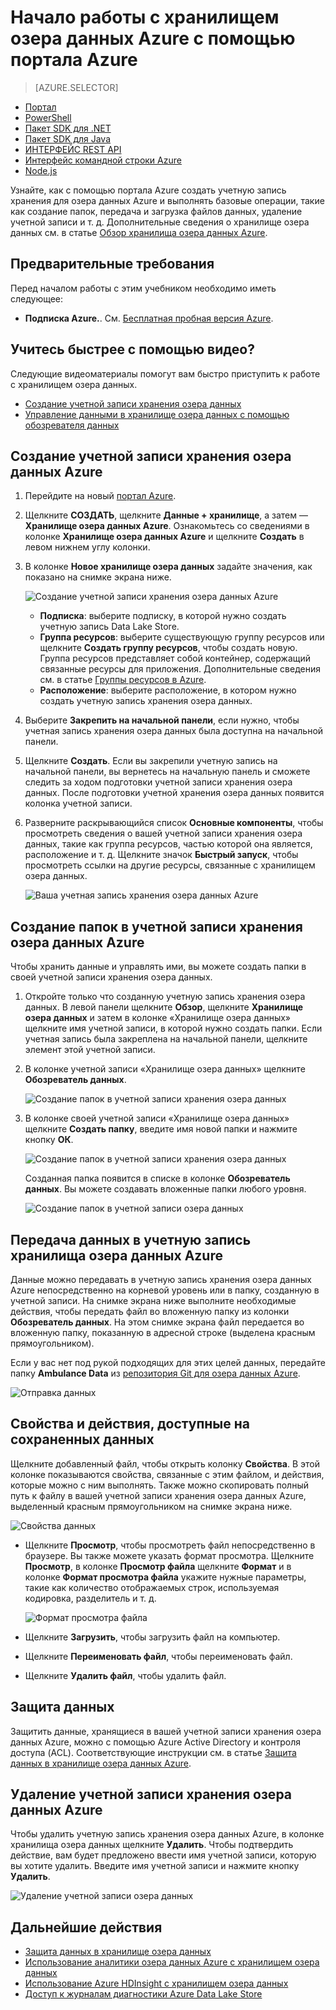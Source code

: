 <properties 
   pageTitle="Начало работы с хранилищем озера данных | Azure" 
   description="Использование портала для создания учетной записи хранения озера данных и выполнение базовых операций в хранилище озера данных" 
   services="data-lake-store" 
   documentationCenter="" 
   authors="nitinme" 
   manager="jhubbard" 
   editor="cgronlun"/>
 
<tags
   ms.service="data-lake-store"
   ms.devlang="na"
   ms.topic="hero-article"
   ms.tgt_pltfrm="na"
   ms.workload="big-data" 
   ms.date="09/13/2016"
   ms.author="nitinme"/>

# Начало работы с хранилищем озера данных Azure с помощью портала Azure

> [AZURE.SELECTOR]
- [Портал](data-lake-store-get-started-portal.md)
- [PowerShell](data-lake-store-get-started-powershell.md)
- [Пакет SDK для .NET](data-lake-store-get-started-net-sdk.md)
- [Пакет SDK для Java](data-lake-store-get-started-java-sdk.md)
- [ИНТЕРФЕЙС REST API](data-lake-store-get-started-rest-api.md)
- [Интерфейс командной строки Azure](data-lake-store-get-started-cli.md)
- [Node.js](data-lake-store-manage-use-nodejs.md)

Узнайте, как с помощью портала Azure создать учетную запись хранения для озера данных Azure и выполнять базовые операции, такие как создание папок, передача и загрузка файлов данных, удаление учетной записи и т. д. Дополнительные сведения о хранилище озера данных см. в статье [Обзор хранилища озера данных Azure](data-lake-store-overview.md).

## Предварительные требования

Перед началом работы с этим учебником необходимо иметь следующее:

- **Подписка Azure.**. См. [Бесплатная пробная версия Azure](https://azure.microsoft.com/pricing/free-trial/).

## Учитесь быстрее с помощью видео?

Следующие видеоматериалы помогут вам быстро приступить к работе с хранилищем озера данных.

* [Создание учетной записи хранения озера данных](https://mix.office.com/watch/1k1cycy4l4gen)
* [Управление данными в хранилище озера данных с помощью обозревателя данных](https://mix.office.com/watch/icletrxrh6pc)

## Создание учетной записи хранения озера данных Azure

1. Перейдите на новый [портал Azure](https://portal.azure.com).

2. Щелкните **СОЗДАТЬ**, щелкните **Данные + хранилище**, а затем — **Хранилище озера данных Azure**. Ознакомьтесь со сведениями в колонке **Хранилище озера данных Azure** и щелкните **Создать** в левом нижнем углу колонки.

3. В колонке **Новое хранилище озера данных** задайте значения, как показано на снимке экрана ниже.

	![Создание учетной записи хранения озера данных Azure](./media/data-lake-store-get-started-portal/ADL.Create.New.Account.png "Создание новой учетной записи озера данных Azure")

	- **Подписка**: выберите подписку, в которой нужно создать учетную запись Data Lake Store.
	- **Группа ресурсов**: выберите существующую группу ресурсов или щелкните **Создать группу ресурсов**, чтобы создать новую. Группа ресурсов представляет собой контейнер, содержащий связанные ресурсы для приложения. Дополнительные сведения см. в статье [Группы ресурсов в Azure](resource-group-overview.md#resource-groups).
	- **Расположение**: выберите расположение, в котором нужно создать учетную запись хранения озера данных.

4. Выберите **Закрепить на начальной панели**, если нужно, чтобы учетная запись хранения озера данных была доступна на начальной панели.

5. Щелкните **Создать**. Если вы закрепили учетную запись на начальной панели, вы вернетесь на начальную панель и сможете следить за ходом подготовки учетной записи хранения озера данных. После подготовки учетной хранения озера данных появится колонка учетной записи.

6. Разверните раскрывающийся список **Основные компоненты**, чтобы просмотреть сведения о вашей учетной записи хранения озера данных, такие как группа ресурсов, частью которой она является, расположение и т. д. Щелкните значок **Быстрый запуск**, чтобы просмотреть ссылки на другие ресурсы, связанные с хранилищем озера данных.

	![Ваша учетная запись хранения озера данных Azure](./media/data-lake-store-get-started-portal/ADL.Account.QuickStart.png "Ваша учетная запись озера данных Azure")

## <a name="createfolder"></a>Создание папок в учетной записи хранения озера данных Azure

Чтобы хранить данные и управлять ими, вы можете создать папки в своей учетной записи хранения озера данных.

1. Откройте только что созданную учетную запись хранения озера данных. В левой панели щелкните **Обзор**, щелкните **Хранилище озера данных** и затем в колонке «Хранилище озера данных» щелкните имя учетной записи, в которой нужно создать папки. Если учетная запись была закреплена на начальной панели, щелкните элемент этой учетной записи.

2. В колонке учетной записи «Хранилище озера данных» щелкните **Обозреватель данных**.

	![Создание папок в учетной записи хранения озера данных](./media/data-lake-store-get-started-portal/ADL.Create.Folder.png "Создание папок в учетной записи хранения озера данных")

3. В колонке своей учетной записи «Хранилище озера данных» щелкните **Создать папку**, введите имя новой папки и нажмите кнопку **ОК**.
	
	![Создание папок в учетной записи хранения озера данных](./media/data-lake-store-get-started-portal/ADL.Folder.Name.png "Создание папок в учетной записи хранения озера данных")
	
	Созданная папка появится в списке в колонке **Обозреватель данных**. Вы можете создавать вложенные папки любого уровня.

	![Создание папок в учетной записи озера данных](./media/data-lake-store-get-started-portal/ADL.New.Directory.png "Создание папок в учетной записи озера данных")


## <a name="uploaddata"></a>Передача данных в учетную запись хранилища озера данных Azure

Данные можно передавать в учетную запись хранения озера данных Azure непосредственно на корневой уровень или в папку, созданную в учетной записи. На снимке экрана ниже выполните необходимые действия, чтобы передать файл во вложенную папку из колонки **Обозреватель данных**. На этом снимке экрана файл передается во вложенную папку, показанную в адресной строке (выделена красным прямоугольником).

Если у вас нет под рукой подходящих для этих целей данных, передайте папку **Ambulance Data** из [репозитория Git для озера данных Azure](https://github.com/MicrosoftBigData/usql/tree/master/Examples/Samples/Data/AmbulanceData).

![Отправка данных](./media/data-lake-store-get-started-portal/ADL.New.Upload.File.png "Отправка данных")


## <a name="properties"></a>Свойства и действия, доступные на сохраненных данных

Щелкните добавленный файл, чтобы открыть колонку **Свойства**. В этой колонке показываются свойства, связанные с этим файлом, и действия, которые можно с ним выполнять. Также можно скопировать полный путь к файлу в вашей учетной записи хранения озера данных Azure, выделенный красным прямоугольником на снимке экрана ниже.

![Свойства данных](./media/data-lake-store-get-started-portal/ADL.File.Properties.png "Свойства данных")

* Щелкните **Просмотр**, чтобы просмотреть файл непосредственно в браузере. Вы также можете указать формат просмотра. Щелкните **Просмотр**, в колонке **Просмотр файла** щелкните **Формат** и в колонке **Формат просмотра файла** укажите нужные параметры, такие как количество отображаемых строк, используемая кодировка, разделитель и т. д.

  ![Формат просмотра файла](./media/data-lake-store-get-started-portal/ADL.File.Preview.png "Формат просмотра файла")

* Щелкните **Загрузить**, чтобы загрузить файл на компьютер.

* Щелкните **Переименовать файл**, чтобы переименовать файл.

* Щелкните **Удалить файл**, чтобы удалить файл.


## Защита данных

Защитить данные, хранящиеся в вашей учетной записи хранения озера данных Azure, можно с помощью Azure Active Directory и контроля доступа (ACL). Соответствующие инструкции см. в статье [Защита данных в хранилище озера данных Azure](data-lake-store-secure-data.md).


## Удаление учетной записи хранения озера данных Azure

Чтобы удалить учетную запись хранения озера данных Azure, в колонке хранилища озера данных щелкните **Удалить**. Чтобы подтвердить действие, вам будет предложено ввести имя учетной записи, которую вы хотите удалить. Введите имя учетной записи и нажмите кнопку **Удалить**.

![Удаление учетной записи озера данных](./media/data-lake-store-get-started-portal/ADL.Delete.Account.png "Удаление учетной записи озера данных")


## Дальнейшие действия

- [Защита данных в хранилище озера данных](data-lake-store-secure-data.md)
- [Использование аналитики озера данных Azure с хранилищем озера данных](../data-lake-analytics/data-lake-analytics-get-started-portal.md)
- [Использование Azure HDInsight с хранилищем озера данных](data-lake-store-hdinsight-hadoop-use-portal.md)
- [Доступ к журналам диагностики Azure Data Lake Store](data-lake-store-diagnostic-logs.md)

<!---HONumber=AcomDC_0914_2016--->